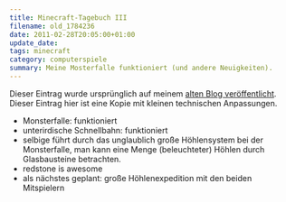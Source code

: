 ```yaml
---
title: Minecraft-Tagebuch III
filename: old_1784236
date: 2011-02-28T20:05:00+01:00
update_date:
tags: minecraft
category: computerspiele
summary: Meine Mosterfalle funktioniert (und andere Neuigkeiten).
---
```

Dieser Eintrag wurde ursprünglich auf meinem [alten Blog veröffentlicht](https://stu.blogger.de/stories/1784236/). Dieser Eintrag hier ist eine Kopie mit kleinen technischen Anpassungen.

- Monsterfalle: funktioniert
- unterirdische Schnellbahn: funktioniert
- selbige führt durch das unglaublich große Höhlensystem bei der Monsterfalle, man kann eine Menge (beleuchteter) Höhlen durch Glasbausteine betrachten.
- redstone is awesome
- als nächstes geplant: große Höhlenexpedition mit den beiden Mitspielern
